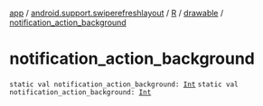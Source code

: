[app](../../../index.md) / [android.support.swiperefreshlayout](../../index.md) / [R](../index.md) / [drawable](index.md) / [notification_action_background](./notification_action_background.md)

# notification_action_background

`static val notification_action_background: `[`Int`](https://kotlinlang.org/api/latest/jvm/stdlib/kotlin/-int/index.html)
`static val notification_action_background: `[`Int`](https://kotlinlang.org/api/latest/jvm/stdlib/kotlin/-int/index.html)